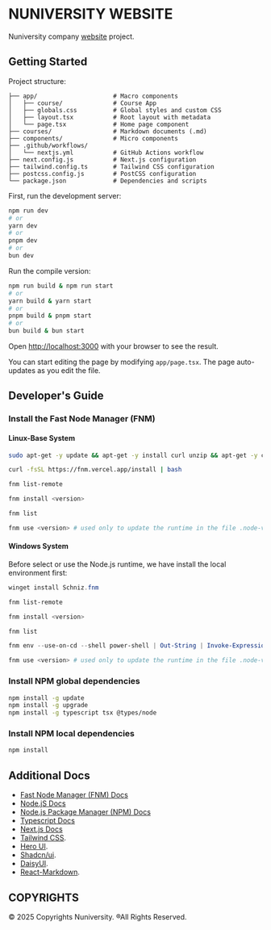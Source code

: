 # NUNIVERSITY WEBSITE

Nuniversity company [website](nuniversity.github.io) project.

## Getting Started

Project structure:

```
├── app/                     # Macro components
│   ├── course/              # Course App
│   ├── globals.css          # Global styles and custom CSS
│   ├── layout.tsx           # Root layout with metadata
│   └── page.tsx             # Home page component
├── courses/                 # Markdown documents (.md)
├── components/              # Micro components
├── .github/workflows/
│   └── nextjs.yml           # GitHub Actions workflow
├── next.config.js           # Next.js configuration
├── tailwind.config.ts       # Tailwind CSS configuration
├── postcss.config.js        # PostCSS configuration
└── package.json             # Dependencies and scripts
```

First, run the development server:

```bash
npm run dev
# or
yarn dev
# or
pnpm dev
# or
bun dev
```

Run the compile version:

```bash
npm run build & npm run start
# or
yarn build & yarn start
# or
pnpm build & pnpm start
# or
bun build & bun start
```

Open [http://localhost:3000](http://localhost:3000) with your browser to see the result.

You can start editing the page by modifying `app/page.tsx`. The page auto-updates as you edit the file.

## Developer's Guide

### Install the Fast Node Manager (FNM)

#### Linux-Base System

```bash
sudo apt-get -y update && apt-get -y install curl unzip && apt-get -y clean && apt-get -y auto-remove

curl -fsSL https://fnm.vercel.app/install | bash

fnm list-remote

fnm install <version>

fnm list

fnm use <version> # used only to update the runtime in the file .node-version
```

#### Windows System

Before select or use the Node.js runtime, we have install the local environment first:

```powershell
winget install Schniz.fnm

fnm list-remote

fnm install <version>

fnm list

fnm env --use-on-cd --shell power-shell | Out-String | Invoke-Expression

fnm use <version> # used only to update the runtime in the file .node-version
```

### Install NPM global dependencies

```bash
npm install -g update
npm install -g upgrade
npm install -g typescript tsx @types/node
```

### Install NPM local dependencies

```bash
npm install
```

## Additional Docs

- [Fast Node Manager (FNM) Docs](https://github.com/Schniz/fnm)
- [Node.jS Docs](https://nodejs.org/docs/latest/api/)
- [Node.js Package Manager (NPM) Docs](https://docs.npmjs.com/)
- [Typescript Docs](https://docs.npmjs.com/)
- [Next.js Docs](https://nextjs.org/docs)
- [Tailwind CSS](https://tailwindcss.com/).
- [Hero UI](https://www.heroui.com/docs/).
- [Shadcn/ui](https://ui.shadcn.com/docs/).
- [DaisyUI](https://daisyui.com/).
- [React-Markdown](https://github.com/remarkjs/react-markdown).

## COPYRIGHTS

© 2025 Copyrights Nuniversity. ®All Rights Reserved.